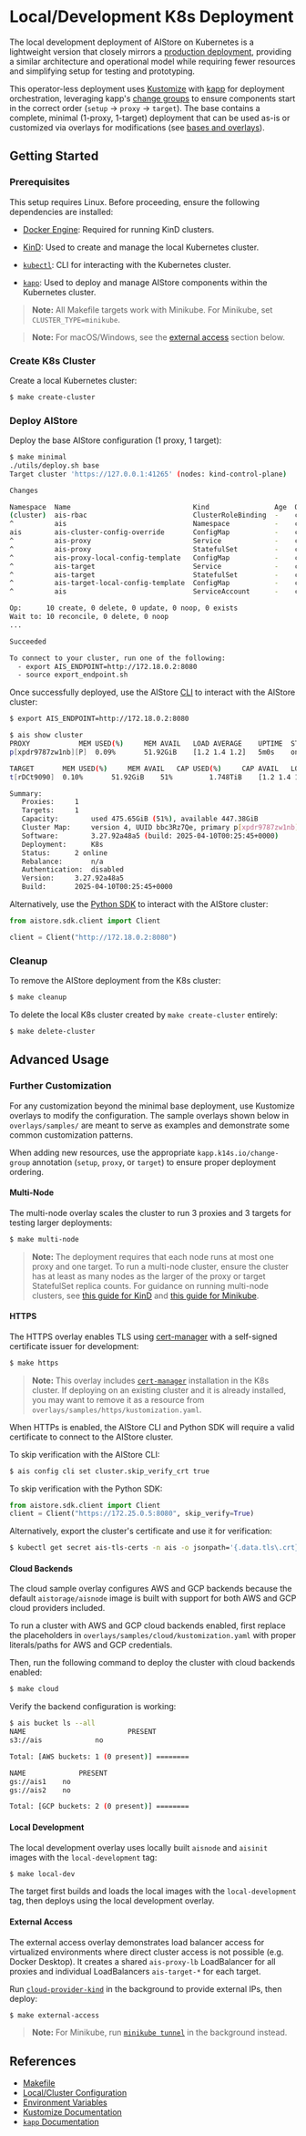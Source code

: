 # Local/Development K8s Deployment

The local development deployment of AIStore on Kubernetes is a lightweight version that closely mirrors a [production deployment](https://github.com/NVIDIA/ais-k8s), providing a similar architecture and operational model while requiring fewer resources and simplifying setup for testing and prototyping.

This operator-less deployment uses [Kustomize](https://kustomize.io/) with [kapp](https://carvel.dev/kapp/) for deployment orchestration, leveraging kapp's [change groups](https://carvel.dev/kapp/docs/v0.45.0/apply-ordering/) to ensure components start in the correct order (`setup` → `proxy` → `target`). The base contains a complete, minimal (1-proxy, 1-target) deployment that can be used as-is or customized via overlays for modifications (see [bases and overlays](https://kubernetes.io/docs/tasks/manage-kubernetes-objects/kustomization/#bases-and-overlays)).

## Getting Started

### Prerequisites

This setup requires Linux. Before proceeding, ensure the following dependencies are installed:

- [Docker Engine](https://docs.docker.com/engine/): Required for running KinD clusters.

- [KinD](https://kind.sigs.k8s.io/#installation-and-usage): Used to create and manage the local Kubernetes cluster.

- [`kubectl`](https://kubernetes.io/docs/tasks/tools/#kubectl): CLI for interacting with the Kubernetes cluster.

- [`kapp`](https://carvel.dev/kapp/): Used to deploy and manage AIStore components within the Kubernetes cluster.

> **Note:** All Makefile targets work with Minikube. For Minikube, set `CLUSTER_TYPE=minikube`.

> **Note:** For macOS/Windows, see the [external access](#external-access) section below.

### Create K8s Cluster

Create a local Kubernetes cluster:

```bash
$ make create-cluster
```

### Deploy AIStore

Deploy the base AIStore configuration (1 proxy, 1 target):

```bash
$ make minimal
./utils/deploy.sh base
Target cluster 'https://127.0.0.1:41265' (nodes: kind-control-plane)

Changes

Namespace  Name                              Kind                Age  Op      Op st.  Wait to    Rs  Ri  
(cluster)  ais-rbac                          ClusterRoleBinding  -    create  -       reconcile  -   -  
^          ais                               Namespace           -    create  -       reconcile  -   -  
ais        ais-cluster-config-override       ConfigMap           -    create  -       reconcile  -   -  
^          ais-proxy                         Service             -    create  -       reconcile  -   -  
^          ais-proxy                         StatefulSet         -    create  -       reconcile  -   -  
^          ais-proxy-local-config-template   ConfigMap           -    create  -       reconcile  -   -  
^          ais-target                        Service             -    create  -       reconcile  -   -  
^          ais-target                        StatefulSet         -    create  -       reconcile  -   -  
^          ais-target-local-config-template  ConfigMap           -    create  -       reconcile  -   -  
^          ais                               ServiceAccount      -    create  -       reconcile  -   -  

Op:      10 create, 0 delete, 0 update, 0 noop, 0 exists
Wait to: 10 reconcile, 0 delete, 0 noop
...

Succeeded

To connect to your cluster, run one of the following:
  - export AIS_ENDPOINT=http://172.18.0.2:8080
  - source export_endpoint.sh
```

Once successfully deployed, use the AIStore [CLI](/docs/cli.md) to interact with the AIStore cluster:

```bash
$ export AIS_ENDPOINT=http://172.18.0.2:8080

$ ais show cluster
PROXY			 MEM USED(%)	 MEM AVAIL	 LOAD AVERAGE	 UPTIME	 STATUS
p[xpdr9787zw1nb][P]	 0.09%		 51.92GiB	 [1.2 1.4 1.2]	 5m0s	 online

TARGET		 MEM USED(%)	 MEM AVAIL	 CAP USED(%)	 CAP AVAIL	 LOAD AVERAGE	 REBALANCE	 UPTIME	 STATUS
t[rDCt9090]	 0.10%		 51.92GiB	 51%		 1.748TiB	 [1.2 1.4 1.2]	 -		 5m0s	 online

Summary:
   Proxies:		1
   Targets:		1
   Capacity:		used 475.65GiB (51%), available 447.38GiB
   Cluster Map:		version 4, UUID bbc3Rz7Qe, primary p[xpdr9787zw1nb]
   Software:		3.27.92a48a5 (build: 2025-04-10T00:25:45+0000)
   Deployment:		K8s
   Status:		2 online
   Rebalance:		n/a
   Authentication:	disabled
   Version:		3.27.92a48a5
   Build:		2025-04-10T00:25:45+0000
```

Alternatively, use the [Python SDK](/python/aistore/sdk/README.md) to interact with the AIStore cluster:

```python
from aistore.sdk.client import Client

client = Client("http://172.18.0.2:8080")
```

### Cleanup

To remove the AIStore deployment from the K8s cluster:

```bash
$ make cleanup
```

To delete the local K8s cluster created by `make create-cluster` entirely:

```bash
$ make delete-cluster
```

## Advanced Usage

### Further Customization

For any customization beyond the minimal base deployment, use Kustomize overlays to modify the configuration. The sample overlays shown below in `overlays/samples/` are meant to serve as examples and demonstrate some common customization patterns.

When adding new resources, use the appropriate `kapp.k14s.io/change-group` annotation (`setup`, `proxy`, or `target`) to ensure proper deployment ordering.

#### Multi-Node

The multi-node overlay scales the cluster to run 3 proxies and 3 targets for testing larger deployments:

```bash
$ make multi-node
```

> **Note:** The deployment requires that each node runs at most one proxy and one target. To run a multi-node cluster, ensure the cluster has at least as many nodes as the larger of the proxy or target StatefulSet replica counts. For guidance on running multi-node clusters, see [this guide for KinD](https://kind.sigs.k8s.io/docs/user/quick-start/#multi-node-clusters) and [this guide for Minikube](https://minikube.sigs.k8s.io/docs/tutorials/multi_node/).

#### HTTPS

The HTTPS overlay enables TLS using [cert-manager](https://cert-manager.io/) with a self-signed certificate issuer for development:

```bash
$ make https
```

> **Note:** This overlay includes [`cert-manager`](https://github.com/cert-manager/cert-manager) installation in the K8s cluster. If deploying on an existing cluster and it is already installed, you may want to remove it as a resource from `overlays/samples/https/kustomization.yaml`.

When HTTPs is enabled, the AIStore CLI and Python SDK will require a valid certificate to connect to the AIStore cluster.

To skip verification with the AIStore CLI:

```bash
$ ais config cli set cluster.skip_verify_crt true
```

To skip verification with the Python SDK:

```python
from aistore.sdk.client import Client
client = Client("https://172.25.0.5:8080", skip_verify=True)
```

Alternatively, export the cluster's certificate and use it for verification:

```bash
$ kubectl get secret ais-tls-certs -n ais -o jsonpath='{.data.tls\.crt}' | base64 --decode > tls.crt
```

#### Cloud Backends

The cloud sample overlay configures AWS and GCP backends because the default `aistorage/aisnode` image is built with support for both AWS and GCP cloud providers included.

To run a cluster with AWS and GCP cloud backends enabled, first replace the placeholders in `overlays/samples/cloud/kustomization.yaml` with proper literals/paths for AWS and GCP credentials.

Then, run the following command to deploy the cluster with cloud backends enabled:

```bash
$ make cloud
```

Verify the backend configuration is working:

```bash
$ ais bucket ls --all
NAME						 PRESENT
s3://ais		     no

Total: [AWS buckets: 1 (0 present)] ========

NAME			 PRESENT
gs://ais1	 no
gs://ais2	 no

Total: [GCP buckets: 2 (0 present)] ========

```

#### Local Development

The local development overlay uses locally built `aisnode` and `aisinit` images with the `local-development` tag:

```bash
$ make local-dev
```

The target first builds and loads the local images with the `local-development` tag, then deploys using the local development overlay.

#### External Access

The external access overlay demonstrates load balancer access for virtualized environments where direct cluster access is not possible (e.g. Docker Desktop). It creates a shared `ais-proxy-lb` LoadBalancer for all proxies and individual LoadBalancers `ais-target-*` for each target.

Run [`cloud-provider-kind`](https://github.com/kubernetes-sigs/cloud-provider-kind) in the background to provide external IPs, then deploy:

```bash
$ make external-access
```

> **Note:** For Minikube, run [`minikube tunnel`](https://minikube.sigs.k8s.io/docs/commands/tunnel/) in the background instead.

## References

- [Makefile](/deploy/dev/k8s/Makefile)
- [Local/Cluster Configuration](/docs/configuration.md)
- [Environment Variables](/docs/environment-vars.md)
- [Kustomize Documentation](https://kubectl.docs.kubernetes.io/references/kustomize/)
- [`kapp` Documentation](https://carvel.dev/kapp/)